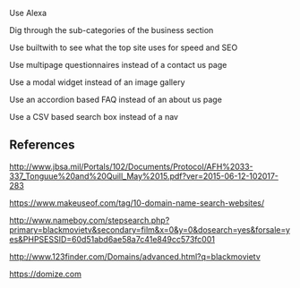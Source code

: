 Use Alexa

Dig through the sub-categories of the business section

Use builtwith to see what the top site uses for speed and SEO

Use multipage questionnaires instead of a contact us page

Use a modal widget instead of an image gallery

Use an accordion based FAQ instead of an about us page

Use a CSV based search box instead of a nav

## References

http://www.jbsa.mil/Portals/102/Documents/Protocol/AFH%2033-337_Tonguue%20and%20Quill_May%2015.pdf?ver=2015-06-12-102017-283

https://www.makeuseof.com/tag/10-domain-name-search-websites/

http://www.nameboy.com/stepsearch.php?primary=blackmovietv&secondary=film&x=0&y=0&dosearch=yes&forsale=yes&PHPSESSID=60d51abd6ae58a7c41e849cc573fc001

http://www.123finder.com/Domains/advanced.html?q=blackmovietv

https://domize.com